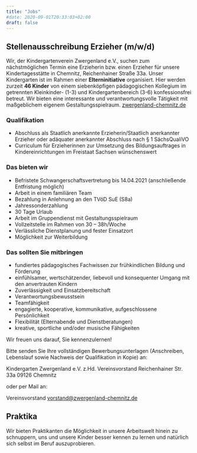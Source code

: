 ```yaml
---
title: "Jobs"
#date: 2020-09-01T20:33:03+02:00
draft: false
---
```


## Stellenausschreibung Erzieher (m/w/d)

Wir, der Kindergartenverein Zwergenland e.V., suchen zum nächstmöglichen Termin eine Erzieherin bzw. einen Erzieher für unsere Kindertagesstätte in Chemnitz, Reichenhainer Straße 33a. Unser Kindergarten ist im Rahmen einer **Elterninitiative** organisiert. Hier werden zurzeit **46 Kinder** von einem siebenköpfigen pädagogischen Kollegium im getrennten Kleinkinder- (1-3) und Kindergartenbereich (3-6) konfessionsfrei betreut. Wir bieten eine interessante und verantwortungsvolle Tätigkeit mit maßgeblichem eigenem Gestaltungsspielraum. [zwergenland-chemnitz.de](www.zwergenland-chemnitz.de)

### Qualifikation

- Abschluss als Staatlich anerkannte Erzieherin/Staatlich anerkannter Erzieher oder adäquater anerkannter Abschluss nach § 1 SächsQualiVO
- Curriculum für Erzieherinnen zur Umsetzung des Bildungsauftrages in Kindereinrichtungen im Freistaat Sachsen wünschenswert

### Das bieten wir

- Befristete Schwangerschaftsvertretung bis 14.04.2021 (anschließende Entfristung möglich)
- Arbeit in einem familiären Team
- Bezahlung in Anlehnung an den TVöD SuE (S8a)
- Jahressonderzahlung
- 30 Tage Urlaub
- Arbeit im Gruppendienst mit Gestaltungsspielraum
- Vollzeitstelle im Rahmen von 30 – 38h/Woche
- Verlässliche Dienstplanung und fester Einsatzort
- Möglichkeit zur Weiterbildung

### Das sollten Sie mitbringen

- fundiertes pädagogisches Fachwissen zur frühkindlichen Bildung und Förderung
- einfühlsamer, wertschätzender, liebevoll und konsequenter Umgang mit den anvertrauten Kindern
- Zuverlässigkeit und Einsatzbereitschaft
- Verantwortungsbewusstsein
- Teamfähigkeit
- engagierte, kooperative, kommunikative, aufgeschlossene Persönlichkeit
- Flexibilität (Elternabende und Dienstberatungen)
- kreative, sportliche und/oder musische Fähigkeiten

Wir freuen uns darauf, Sie kennenzulernen!

Bitte senden Sie Ihre vollständigen Bewerbungsunterlagen (Anschreiben, Lebenslauf sowie Nachweis der Qualifikation in Kopie) an:

Kindergarten Zwergenland e.V.
z.Hd. Vereinsvorstand
Reichenhainer Str. 33a
09126 Chemnitz

oder per Mail an:

Vereinsvorstand vorstand@zwergenland-chemnitz.de

## Praktika

Wir bieten Praktikanten die Möglichkeit in unsere Arbeitswelt hinein zu schnuppern, uns und unsere Kinder besser kennen zu lernen und natürlich sich selbst im Beruf auszuprobieren.
